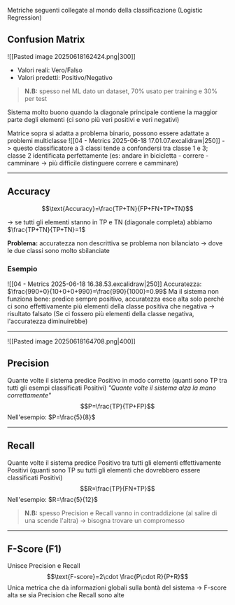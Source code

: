 Metriche seguenti collegate al mondo della classificazione (Logistic Regression)

## Confusion Matrix
![[Pasted image 20250618162424.png|300]]
- Valori reali: Vero/Falso
- Valori predetti: Positivo/Negativo

> **N.B:** spesso nel ML dato un dataset, 70% usato per training e 30% per test

Sistema molto buono quando la diagonale principale contiene la maggior parte degli elementi (ci sono più veri positivi e veri negativi)

Matrice sopra si adatta a problema binario, possono essere adattate a problemi multiclasse
![[04 - Metrics 2025-06-18 17.01.07.excalidraw|250]]
-> questo classificatore a 3 classi tende a confondersi tra classe 1 e 3; classe 2 identificata perfettamente 
(es: andare in bicicletta - correre - camminare -> più difficile distinguere correre e camminare)

***

## Accuracy
$$\text{Accuracy}=\frac{TP+TN}{FP+FN+TP+TN}$$

-> se tutti gli elementi stanno in TP e TN (diagonale completa) abbiamo $\frac{TP+TN}{TP+TN}=1$

**Problema:** accuratezza non descrittiva se problema non bilanciato -> dove le due classi sono molto sbilanciate

### Esempio
![[04 - Metrics 2025-06-18 16.38.53.excalidraw|250]]
Accuratezza: $\frac{990+0}{10+0+0+990}=\frac{990}{1000}=0.99$
Ma il sistema non funziona bene: predice sempre positivo, accuratezza esce alta solo perché ci sono effettivamente più elementi della classe positiva che negativa -> risultato falsato
(Se ci fossero più elementi della classe negativa, l'accuratezza diminuirebbe)

***
![[Pasted image 20250618164708.png|400]]
## Precision
Quante volte il sistema predice Positivo in modo corretto (quanti sono TP tra tutti gli esempi classificati Positivi)
*"Quante volte il sistema alza la mano correttamente"*
$$P=\frac{TP}{TP+FP}$$
Nell'esempio: $P=\frac{5}{8}$

***

## Recall
Quante volte il sistema predice Positivo tra tutti gli elementi effettivamente Positivi (quanti sono TP su tutti gli elementi che dovrebbero essere classificati Positivi)
$$R=\frac{TP}{FN+TP}$$
Nell'esempio: $R=\frac{5}{12}$

> **N.B:** spesso Precision e Recall vanno in contraddizione (al salire di una scende l'altra) -> bisogna trovare un compromesso

***

## F-Score (F1)
Unisce Precision e Recall 
$$\text{F-score}=2\cdot \frac{P\cdot R}{P+R}$$
Unica metrica che dà informazioni globali sulla bontà del sistema -> F-score alta se sia Precision che Recall sono alte